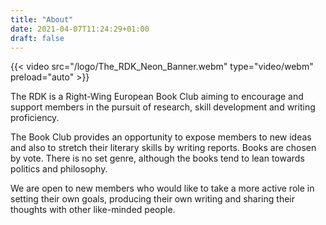 ```yaml
---
title: "About"
date: 2021-04-07T11:24:29+01:00
draft: false
---
```


{{< video src="/logo/The_RDK_Neon_Banner.webm" type="video/webm" preload="auto" >}}

The RDK is a Right-Wing European Book Club aiming to encourage and support members in the pursuit of research, skill 
development and writing proficiency.

The Book Club provides an opportunity to expose members to new ideas and also to stretch their literary skills by 
writing reports. Books are chosen by vote. There is no set genre, although the books tend to lean towards politics and
philosophy.

We are open to new members who would like to take a more active role in setting their own goals, producing their own 
writing and sharing their thoughts with other like-minded people.
